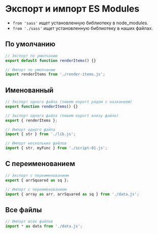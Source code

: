# Экспорт и импорт ES Modules

- `from 'sass'` ищет установленную библиотеку в node_modules.
- `from './sass'` ищет установленную библиотеку в наших файлах.

## По умолчанию

```js
// Экспорт по умолчанию
export default function renderItems() {}

// Импорт по умолчанию
import renderItems from './render-items.js';
```

## Именованный

```js
// Экспорт одного файла (пишем export рядом с названием)
export function renderItems() {}

// Экспорт одного файла (пишем export внизу файла)
export { renderItems };

// Импорт одного файла
import { str } from './lib.js';

// Импорт нескольких файлов
import { str, myFunc } from './script-01.js';
```

## С переименованием

```js
// Экспорт с переименованием
export { arrSquared as sq };

// Импорт с переименованием
import { array as arr, arrSquared as sq } from './data.js';
```

## Все файлы

```js
// Импорт всех файлов
import * as data from './data.js';
```
